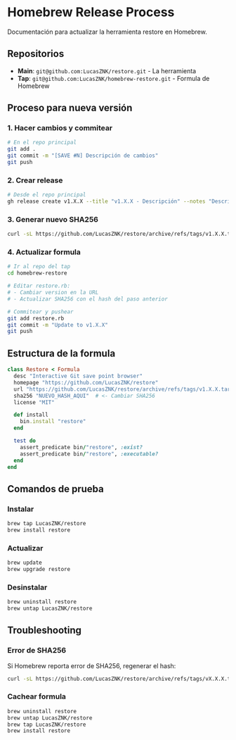 # Homebrew Release Process

Documentación para actualizar la herramienta restore en Homebrew.

## Repositorios

- **Main**: `git@github.com:LucasZNK/restore.git` - La herramienta
- **Tap**: `git@github.com:LucasZNK/homebrew-restore.git` - Formula de Homebrew

## Proceso para nueva versión

### 1. Hacer cambios y commitear
```bash
# En el repo principal
git add .
git commit -m "[SAVE #N] Descripción de cambios"
git push
```

### 2. Crear release
```bash
# Desde el repo principal
gh release create v1.X.X --title "v1.X.X - Descripción" --notes "Descripción de cambios"
```

### 3. Generar nuevo SHA256
```bash
curl -sL https://github.com/LucasZNK/restore/archive/refs/tags/v1.X.X.tar.gz | shasum -a 256
```

### 4. Actualizar formula
```bash
# Ir al repo del tap
cd homebrew-restore

# Editar restore.rb:
# - Cambiar version en la URL
# - Actualizar SHA256 con el hash del paso anterior

# Commitear y pushear
git add restore.rb
git commit -m "Update to v1.X.X"
git push
```

## Estructura de la formula

```ruby
class Restore < Formula
  desc "Interactive Git save point browser"
  homepage "https://github.com/LucasZNK/restore"
  url "https://github.com/LucasZNK/restore/archive/refs/tags/v1.X.X.tar.gz"  # <- Cambiar versión
  sha256 "NUEVO_HASH_AQUI"  # <- Cambiar SHA256
  license "MIT"

  def install
    bin.install "restore"
  end

  test do
    assert_predicate bin/"restore", :exist?
    assert_predicate bin/"restore", :executable?
  end
end
```

## Comandos de prueba

### Instalar
```bash
brew tap LucasZNK/restore
brew install restore
```

### Actualizar
```bash
brew update
brew upgrade restore
```

### Desinstalar
```bash
brew uninstall restore
brew untap LucasZNK/restore
```

## Troubleshooting

### Error de SHA256
Si Homebrew reporta error de SHA256, regenerar el hash:
```bash
curl -sL https://github.com/LucasZNK/restore/archive/refs/tags/vX.X.X.tar.gz | shasum -a 256
```

### Cachear formula
```bash
brew uninstall restore
brew untap LucasZNK/restore
brew tap LucasZNK/restore
brew install restore
```